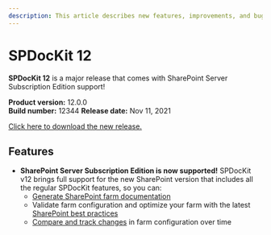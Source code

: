 ```yaml
---
description: This article describes new features, improvements, and bug fixes delivered in SPDocKit 12.
---
```


# SPDocKit 12

**SPDocKit 12** is a major release that comes with SharePoint Server Subscription Edition support!

**Product version:** 12.0.0  
**Build number:** 12344
**Release date:** Nov 11, 2021

[Click here to download the new release.](https://www.syskit.com/products/spdockit/download/)

## Features

* **SharePoint Server Subscription Edition is now supported!** SPDocKit v12 brings full support for the new SharePoint version that includes all the regular SPDocKit features, so you can:
    * [Generate SharePoint farm documentation](../how-to/farm-documentation/create-farm-documentation.md)
    * Validate farm configuration and optimize your farm with the latest [SharePoint best practices](../how-to/best-practices/available-best-practices-reports.md)
    * [Compare and track changes](../how-to/compare-wizard/compare-sharepoint-farms.md) in farm configuration over time